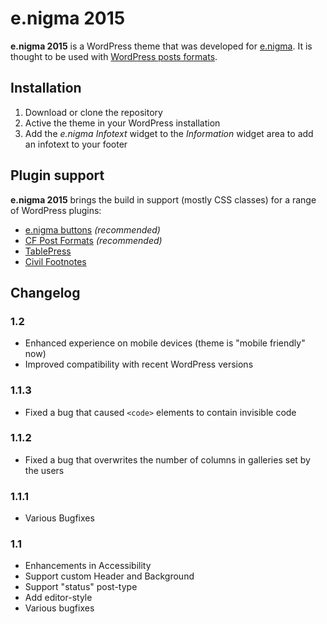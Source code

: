 # e.nigma 2015

**e.nigma 2015** is a WordPress theme that was developed for [e.nigma](http://e.nigma.de). It is thought to be used with [WordPress posts formats](http://codex.wordpress.org/Post_Formats).

## Installation

1. Download or clone the repository
2. Active the theme in your WordPress installation
3. Add the *e.nigma Infotext* widget to the *Information* widget area to add an infotext to your footer

## Plugin support

**e.nigma 2015** brings the build in support (mostly CSS classes) for a range of WordPress plugins:

* [e.nigma buttons](https://wordpress.org/plugins/enigma-buttons/) *(recommended)*
* [CF Post Formats](https://github.com/crowdfavorite/wp-post-formats) *(recommended)*
* [TablePress](https://wordpress.org/plugins/tablepress/)
* [Civil Footnotes](https://wordpress.org/plugins/civil-footnotes/)

## Changelog

### 1.2
* Enhanced experience on mobile devices (theme is "mobile friendly" now)
* Improved compatibility with recent WordPress versions

### 1.1.3
* Fixed a bug that caused `<code>` elements to contain invisible code

### 1.1.2
* Fixed a bug that overwrites the number of columns in galleries set by the users

### 1.1.1
* Various Bugfixes

### 1.1

* Enhancements in Accessibility
* Support custom Header and Background
* Support "status" post-type
* Add editor-style
* Various bugfixes
